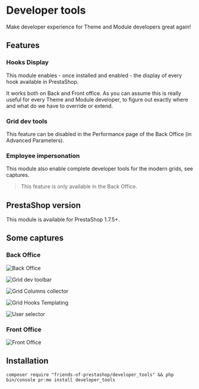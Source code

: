 # Developer tools

Make developer experience for Theme and Module developers great again!

## Features

### Hooks Display
This module enables - once installed and enabled - the display of every hook available in PrestaShop.

It works both on Back and Front office. As you can assume this is really useful for every Theme and Module developer,
to figure out exactly where and what do we have to override or extend.

### Grid dev tools
This feature can be disabled in the Performance page of the Back Office (in Advanced Parameters).

### Employee impersonation

This module also enable complete developer tools for the modern grids, see captures.

> This feature is only available in the Back Office.

## PrestaShop version

This module is available for PrestaShop 1.7.5+.

## Some captures

### Back Office

![Back Office](https://i.imgur.com/Rvk6sfg.png)

![Grid dev toolbar](https://user-images.githubusercontent.com/1247388/58739700-07645280-840c-11e9-9b38-4b6082e44c0e.png)

![Grid Columns collector](https://user-images.githubusercontent.com/1247388/58739701-07645280-840c-11e9-823e-28ecb3bd7e8e.png)

![Grid Hooks Templating](https://user-images.githubusercontent.com/1247388/58739703-07fce900-840c-11e9-8ba0-9215bf241a7e.png)

![User selector](https://user-images.githubusercontent.com/1247388/58739704-07fce900-840c-11e9-8787-a5844c2a4652.png)


### Front Office

![Front Office](https://i.imgur.com/cvizNCp.png)

## Installation

```
composer require "friends-of-prestashop/developer_tools" && php bin/console pr:mo install developer_tools
```

